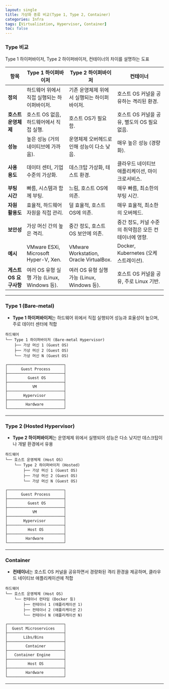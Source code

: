 ```yaml
---
layout: single
title: 가상화 종류 비교(Type 1, Type 2, Container)
categories: Infra
tags: [Virtualization, Hypervisor, Container]
toc: false
---
```

### Type 비교
Type 1 하이퍼바이저, Type 2 하이퍼바이저, 컨테이너의 차이를 설명하는 도표

| **항목**                      | **Type 1 하이퍼바이저**                          | **Type 2 하이퍼바이저**                        | **컨테이너**                                        |
|------------------------------|-------------------------------------------------|-----------------------------------------------|----------------------------------------------------|
| **정의**                      | 하드웨어 위에서 직접 실행되는 하이퍼바이저.       | 기존 운영체제 위에서 실행되는 하이퍼바이저.     | 호스트 OS 커널을 공유하는 격리된 환경.              |
| **호스트 운영체제**           | 호스트 OS 없음, 하드웨어에서 직접 실행.           | 호스트 OS가 필요함.                            | 호스트 OS 커널을 공유, 별도의 OS 필요 없음.          |
| **성능**                      | 높은 성능 (거의 네이티브에 가까움).               | 운영체제 오버헤드로 인해 성능이 다소 낮음.      | 매우 높은 성능 (경량화).                            |
| **사용 용도**                 | 데이터 센터, 기업 수준의 가상화.                  | 데스크탑 가상화, 테스트 환경.                   | 클라우드 네이티브 애플리케이션, 마이크로서비스.      |
| **부팅 시간**                 | 빠름, 시스템과 함께 부팅.                        | 느림, 호스트 OS에 의존.                        | 매우 빠름, 최소한의 부팅 시간.                       |
| **자원 활용도**               | 효율적, 하드웨어 자원을 직접 관리.                | 덜 효율적, 호스트 OS에 의존.                   | 매우 효율적, 최소한의 오버헤드.                      |
| **보안성**                    | 가상 머신 간의 높은 격리.                         | 중간 정도, 호스트 OS 보안에 의존.               | 중간 정도, 커널 수준의 취약점은 모든 컨테이너에 영향.|
| **예시**                      | VMware ESXi, Microsoft Hyper-V, Xen.            | VMware Workstation, Oracle VirtualBox.        | Docker, Kubernetes (오케스트레이션).                |
| **게스트 OS 요구사항**        | 여러 OS 유형 실행 가능 (Linux, Windows 등).       | 여러 OS 유형 실행 가능 (Linux, Windows 등).    | 호스트 OS 커널을 공유, 주로 Linux 기반.             |

---

### Type 1 (Bare-metal)
- **Type 1 하이퍼바이저**는 하드웨어 위에서 직접 실행되어 성능과 효율성이 높으며, 주로 데이터 센터에 적합

```
하드웨어
└── Type 1 하이퍼바이저 (Bare-metal Hypervisor)
    ├── 가상 머신 1 (Guest OS)
    ├── 가상 머신 2 (Guest OS)
    └── 가상 머신 N (Guest OS)
```

```
┌─────────────────────────┐
│      Guest Process      │
├─────────────────────────┤
│         Guest OS        │
├─────────────────────────┤
│           VM            │
├─────────────────────────┤
│       Hypervisor        │
├─────────────────────────┤
│        Hardware         │
└─────────────────────────┘
```

---

### Type 2 (Hosted Hypervisor)
- **Type 2 하이퍼바이저**는 운영체제 위에서 실행되어 성능은 다소 낮지만 데스크탑이나 개발 환경에서 유용

```
하드웨어
└── 호스트 운영체제 (Host OS)
    └── Type 2 하이퍼바이저 (Hosted)
        ├── 가상 머신 1 (Guest OS)
        ├── 가상 머신 2 (Guest OS)
        └── 가상 머신 N (Guest OS)
```

```
┌─────────────────────────┐
│      Guest Process      │
├─────────────────────────┤
│         Guest OS        │
├─────────────────────────┤
│           VM            │
├─────────────────────────┤
│       Hypervisor        │
├─────────────────────────┤
│         Host OS         │
├─────────────────────────┤
│        Hardware         │
└─────────────────────────┘
```

---

### Container
- **컨테이너**는 호스트 OS 커널을 공유하면서 경량화된 격리 환경을 제공하며, 클라우드 네이티브 애플리케이션에 적합

```
하드웨어
└── 호스트 운영체제 (Host OS)
    └── 컨테이너 런타임 (Docker 등)
        ├── 컨테이너 1 (애플리케이션 1)
        ├── 컨테이너 2 (애플리케이션 2)
        └── 컨테이너 N (애플리케이션 N)
```

```
┌─────────────────────────┐
│  Guest Microservices    │
├─────────────────────────┤
│       Libs/Bins         │
├─────────────────────────┤
│        Container        │
├─────────────────────────┤
│   Container Engine      │
├─────────────────────────┤
│         Host OS         │
├─────────────────────────┤
│        Hardware         │
└─────────────────────────┘
```

---
